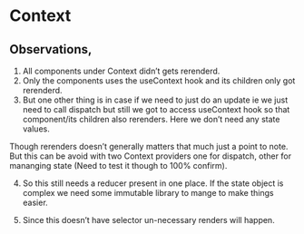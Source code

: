 # Context

## Observations,

1. All components under Context didn’t gets rerenderd.
2. Only the components uses the useContext hook and its children only got rerenderd.
3. But one other thing is in case if we need to just do an update ie we just need to call
   dispatch but still we got to access useContext hook so that component/its children also rerenders.
   Here we don’t need any state values.

Though rerenders doesn’t generally matters that much just a point to note. But this can be avoid with two Context
providers one for dispatch, other for mananging state (Need to test it though to 100% confirm).

4. So this still needs a reducer present in one place. If the state object is complex we need some immutable library to
   mange to make things easier.

5. Since this doesn’t have selector un-necessary renders will happen.

